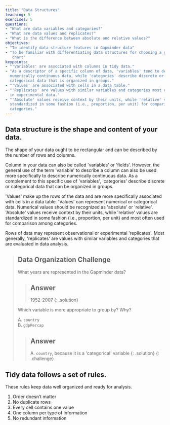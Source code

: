 ```yaml
---
title: "Data Structures"
teaching: 5
exercises: 5
questions:
- "What are data variables and categories?"
- "What are data values and replicates?"
- "What is the difference between absolute and relative values?"
objectives:
- "To identify data structure features in Gapminder data"
- "To be familiar with differentiating data structures for choosing a good
   chart"
keypoints:
- "'Variables' are associated with columns in tidy data."
- "As a descriptor of a specific column of data, 'variables' tend to describe
  numerically continuous data, while 'categories' describe discrete or
  categorical data that is organized in groups."
- "'Values' are associated with cells in a data table."
- "'Replicates' are values with similar variables and categories most often seen  
  in experimental data."
- "'Absolute' values receive context by their units, while 'relative' values are 
  standardized in some fashion (i.e., proportion, per unit) for comparison among
  categories."
---
```


## Data structure is the shape and content of your data.

The shape of your data ought to be rectangular and can be described by the number of rows and columns.

Column in your data can also be called 'variables' or 'fields'. However, the general use of the term 'variable' to describe a column can also be used more specifically to describe numerically continuous data. As a complement to this specific use of 'variables', 'categories' describe discrete or categorical data that can be organized in groups.

'Values' make up the rows of the data and are more specifically associated with
cells in a data table. 'Values' can represent numerical or categorical data.
Numerical values should be recognized as 'absolute' or 'relative'. 'Absolute'
values receive context by their units, while 'relative' values are standardized
in some fashion (i.e., proportion, per unit) and most often used for comparison
among categories.

Rows of data may represent observational or experimental 'replicates'. Most
generally, 'replicates' are values with similar variables and categories that
are evaluated in data analysis.

> ## Data Organization Challenge
>
> What years are represented in the Gapminder data?
>
> > ## Answer
> >
> > 1952-2007
> {: .solution}
> 
> Which variable is more appropriate to group by? Why?
>
> A.  `country`  
> B.  `gdpPercap` 
>
> > ## Answer
> >
> > A.  `country`, because it is a 'categorical' variable
> {: .solution}
{: .challenge}

## Tidy data follows a set of rules.

These rules keep data well organized and ready for analysis.

1. Order doesn’t matter
2. No duplicate rows
3. Every cell contains one value
4. One column per type of information
5. No redundant information
